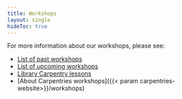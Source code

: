 ```yaml
---
title: Workshops
layout: single
hideToc: true
---
```


For more information about our workshops, please see: 

* [List of past workshops](/workshops/workshops-past)
* [List of upcoming workshops](/workshops/workshops-upcoming)
* [Library Carpentry lessons](/lessons)
* [About Carpentries workshops]({{< param carpentries-website>}}/workshops)


